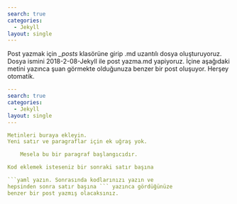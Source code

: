 ```yaml
---
search: true
categories: 
  - Jekyll
layout: single
---
```


Post yazmak için _\_posts_ klasörüne girip .md uzantılı dosya oluşturuyoruz. Dosya ismini 2018-2-08-Jekyll ile post yazma.md yapiyoruz.
İçine aşağıdaki metini yazınca şuan görmekte olduğunuza benzer bir post oluşuyor. Herşey otomatik.

```yaml
---
search: true
categories: 
  - Jekyll
layout: single
---

Metinleri buraya ekleyin.
Yeni satır ve paragraflar için ek uğraş yok.

	Mesela bu bir paragraf başlangıcıdır.

Kod eklemek isteseniz bir sonraki satır başına

```yaml yazın. Sonrasında kodlarınızı yazın ve
hepsinden sonra satır başına ``` yazınca gördüğünüze
benzer bir post yazmış olacaksınız. 

```
